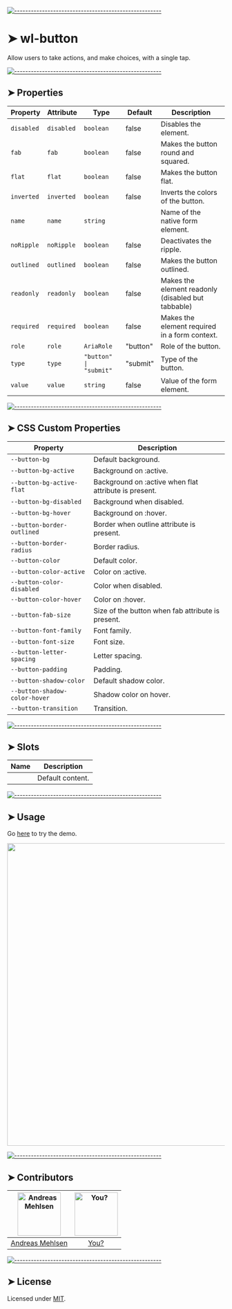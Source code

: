 
[![-----------------------------------------------------](https://raw.githubusercontent.com/andreasbm/readme/master/assets/lines/colored.png)](#wl-button)

# ➤ wl-button

Allow users to take actions, and make choices, with a single tap.

[![-----------------------------------------------------](https://raw.githubusercontent.com/andreasbm/readme/master/assets/lines/colored.png)](#properties)

## ➤ Properties

| Property   | Attribute  | Type                   | Default  | Description                                      |
|------------|------------|------------------------|----------|--------------------------------------------------|
| `disabled` | `disabled` | `boolean`              | false    | Disables the element.                            |
| `fab`      | `fab`      | `boolean`              | false    | Makes the button round and squared.              |
| `flat`     | `flat`     | `boolean`              | false    | Makes the button flat.                           |
| `inverted` | `inverted` | `boolean`              | false    | Inverts the colors of the button.                |
| `name`     | `name`     | `string`               |          | Name of the native form element.                 |
| `noRipple` | `noRipple` | `boolean`              | false    | Deactivates the ripple.                          |
| `outlined` | `outlined` | `boolean`              | false    | Makes the button outlined.                       |
| `readonly` | `readonly` | `boolean`              | false    | Makes the element readonly (disabled but tabbable) |
| `required` | `required` | `boolean`              | false    | Makes the element required in a form context.    |
| `role`     | `role`     | `AriaRole`             | "button" | Role of the button.                              |
| `type`     | `type`     | `"button" \| "submit"` | "submit" | Type of the button.                              |
| `value`    | `value`    | `string`               | false    | Value of the form element.                       |


[![-----------------------------------------------------](https://raw.githubusercontent.com/andreasbm/readme/master/assets/lines/colored.png)](#css-custom-properties)

## ➤ CSS Custom Properties

| Property                      | Description                                      |
|-------------------------------|--------------------------------------------------|
| `--button-bg`                 | Default background.                              |
| `--button-bg-active`          | Background on :active.                           |
| `--button-bg-active-flat`     | Background on :active when flat attribute is present. |
| `--button-bg-disabled`        | Background when disabled.                        |
| `--button-bg-hover`           | Background on :hover.                            |
| `--button-border-outlined`    | Border when outline attribute is present.        |
| `--button-border-radius`      | Border radius.                                   |
| `--button-color`              | Default color.                                   |
| `--button-color-active`       | Color on :active.                                |
| `--button-color-disabled`     | Color when disabled.                             |
| `--button-color-hover`        | Color on :hover.                                 |
| `--button-fab-size`           | Size of the button when fab attribute is present. |
| `--button-font-family`        | Font family.                                     |
| `--button-font-size`          | Font size.                                       |
| `--button-letter-spacing`     | Letter spacing.                                  |
| `--button-padding`            | Padding.                                         |
| `--button-shadow-color`       | Default shadow color.                            |
| `--button-shadow-color-hover` | Shadow color on hover.                           |
| `--button-transition`         | Transition.                                      |


[![-----------------------------------------------------](https://raw.githubusercontent.com/andreasbm/readme/master/assets/lines/colored.png)](#slots)

## ➤ Slots

| Name | Description      |
|------|------------------|
|      | Default content. |



[![-----------------------------------------------------](https://raw.githubusercontent.com/andreasbm/readme/master/assets/lines/colored.png)](#usage)

## ➤ Usage

Go [here](https://weightless.dev/elements/button) to try the demo.

<a href="https://weightless.dev/elements/button" align="center">
  <img src="https://raw.githubusercontent.com/andreasbm/elements/master/screenshots/wl-button.png" width="700" />
</a>


[![-----------------------------------------------------](https://raw.githubusercontent.com/andreasbm/readme/master/assets/lines/colored.png)](#contributors)

## ➤ Contributors
	
|[<img alt="Andreas Mehlsen" src="https://avatars1.githubusercontent.com/u/6267397?s=460&v=4" width="100">](https://twitter.com/andreasmehlsen) | [<img alt="You?" src="https://joeschmoe.io/api/v1/random" width="100">](https://github.com/andreasbm/weightless/blob/master/CONTRIBUTING.md)|
|:---: | :---:|
|[Andreas Mehlsen](https://twitter.com/andreasmehlsen) | [You?](https://github.com/andreasbm/weightless/blob/master/CONTRIBUTING.md)|

[![-----------------------------------------------------](https://raw.githubusercontent.com/andreasbm/readme/master/assets/lines/colored.png)](#license)

## ➤ License
	
Licensed under [MIT](https://opensource.org/licenses/MIT).